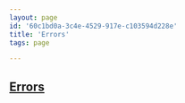 ```yaml
---
layout: page
id: '60c1bd0a-3c4e-4529-917e-c103594d228e'
title: 'Errors'
tags: page

---
```

  
<h2 class="text-3xl font-semibold mb-4"><a href="/journals/Errors">Errors</a></h2>

<div class="space-y-2">

</div>
